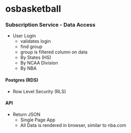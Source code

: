 # osbasketball


### Subscription Service - Data Access
- User Login
  - validates login
  - find group
  - group is filtered column on data
  - By States (HS)
  - By NCAA Division
  - By NBA
  
#### Postgres (RDS)
- Row Level Security (RLS)

#### API
- Return JSON
  - Single Page App
  - All Data is rendered in browser, similar to nba.com
